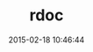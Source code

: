 ---
layout: post
title:  "rdoc"
repo:   "rdoc/rdoc"
date:   2015-02-18 10:46:44
gemurl: http://docs.seattlerb.org/rdoc
---